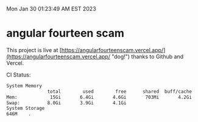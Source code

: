 Mon Jan 30 01:23:49 AM EST 2023

# angular fourteen scam


This project is live at [https://angularfourteenscam.vercel.app/](https://angularfourteenscam.vercel.app/ "dog!") thanks to Github and Vercel.

CI Status: 

```bash
System Memory
               total        used        free      shared  buff/cache   available
Mem:            15Gi       6.4Gi       4.6Gi       703Mi       4.2Gi       7.8Gi
Swap:          8.0Gi       3.9Gi       4.1Gi
System Storage
646M	.
```
